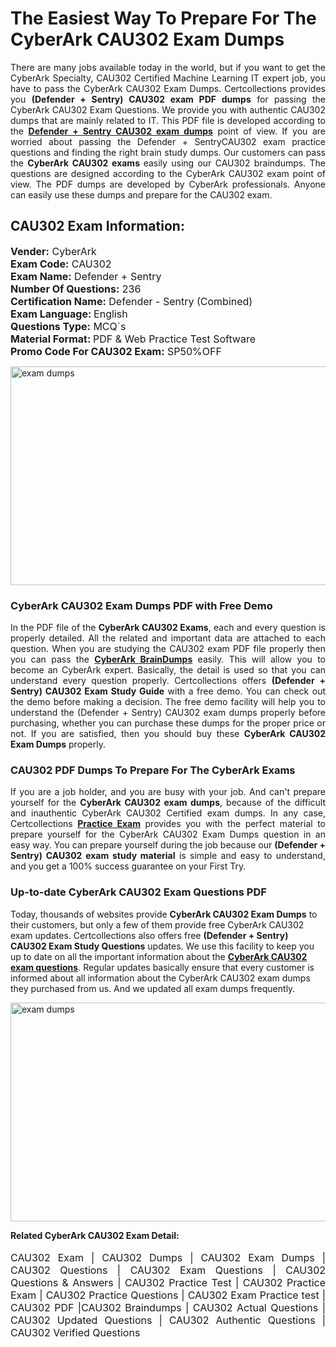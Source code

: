 <h1>The Easiest Way To Prepare For The CyberArk CAU302 Exam Dumps</h1> <p style="text-align:justify">There are many jobs available today in the world, but if you want to get the CyberArk Specialty, CAU302 Certified Machine Learning IT expert job, you have to pass the CyberArk CAU302 Exam Dumps. Certcollections provides you <strong>(Defender + Sentry) CAU302 exam PDF dumps</strong> for passing the CyberArk CAU302 Exam Questions. We provide you with authentic CAU302 dumps that are mainly related to IT. This PDF file is developed according to the <a href="https://www.certsofficial.com/cyberark/cau302-questions"><strong>Defender + Sentry CAU302 exam dumps</strong></a> point of view. If you are worried about passing the Defender + SentryCAU302 exam practice questions and finding the right brain study dumps. Our customers can pass the <strong>CyberArk CAU302 exams </strong>easily using our CAU302 braindumps. The questions are designed according to the CyberArk CAU302 exam point of view. The PDF dumps are developed by CyberArk professionals. Anyone can easily use these dumps and prepare for the CAU302 exam.</p> <h2><strong>CAU302 Exam Information:</strong></h2> <p><span style="font-size:16px"><strong>Vender:</strong> CyberArk<br /> <strong>Exam Code:</strong> CAU302<br /> <strong>Exam Name:</strong> Defender + Sentry<br /> <strong>Number Of Questions:</strong> 236<br /> <strong>Certification Name:</strong> Defender - Sentry (Combined)<br /> <strong>Exam Language: </strong>English<br /> <strong>Questions Type:</strong> MCQ`s<br /> <strong>Material Format: </strong>PDF & Web Practice Test Software<br /> <strong>Promo Code For CAU302 Exam:</strong> SP50%OFF</span></p> <p><a href="https://www.certsofficial.com/cyberark/cau302-questions" rel="no-follow"><img alt="exam dumps" src="https://www.certcollections.com/uploads/content/certsofficial.jpg" style="height:350px; width:750px" /></a></p> <h3><strong>CyberArk CAU302 Exam Dumps PDF with Free Demo</strong></h3> <p style="text-align:justify">In the PDF file of the <strong>CyberArk CAU302 Exams</strong>, each and every question is properly detailed. All the related and important data are attached to each question. When you are studying the CAU302 exam PDF file properly then you can pass the <a href="https://www.certsofficial.com/cyberark-dumps"><strong>CyberArk BrainDumps</strong></a> easily. This will allow you to become an CyberArk expert. Basically, the detail is used so that you can understand every question properly. Certcollections offers <strong>(Defender + Sentry) CAU302 Exam Study Guide</strong> with a free demo. You can check out the demo before making a decision. The free demo facility will help you to understand the (Defender + Sentry) CAU302 exam dumps properly before purchasing, whether you can purchase these dumps for the proper price or not. If you are satisfied, then you should buy these <strong>CyberArk CAU302 Exam Dumps</strong> properly.</p> <h3><strong>CAU302 PDF Dumps To Prepare For The CyberArk Exams</strong></h3> <p style="text-align:justify">If you are a job holder, and you are busy with your job. And can't prepare yourself for the <strong>CyberArk CAU302 exam dumps</strong>, because of the difficult and inauthentic CyberArk CAU302 Certified exam dumps. In any case, Certcollections <strong><a href="https://www.certsofficial.com/">Practice Exam</a></strong> provides you with the perfect material to prepare yourself for the CyberArk CAU302 Exam Dumps question in an easy way. You can prepare yourself during the job because our <strong>(Defender + Sentry) CAU302 exam study material</strong> is simple and easy to understand, and you get a 100% success guarantee on your First Try.</p> <h3><strong>Up-to-date CyberArk CAU302 Exam Questions PDF</strong></h3> <p>Today, thousands of websites provide <strong>CyberArk CAU302 Exam Dumps</strong> to their customers, but only a few of them provide free CyberArk CAU302 exam updates. Certcollections also offers free <strong>(Defender + Sentry) CAU302 Exam Study Questions</strong> updates. We use this facility to keep you up to date on all the important information about the <a href="https://www.certsofficial.com/cyberark/cau302-questions"><strong>CyberArk CAU302 exam questions</strong></a>. Regular updates basically ensure that every customer is informed about all information about the CyberArk CAU302 exam dumps they purchased from us. And we updated all exam dumps frequently.</p> <p><a href="https://www.certsofficial.com/cyberark/cau302-questions"><img alt="exam dumps " src="https://www.certcollections.com/uploads/content/certsofficial2.jpg" style="height:350px; width:750px" /></a></p> <p style="text-align:justify"><span style="font-size:14px"><strong>Related CyberArk CAU302 Exam Detail:</strong></span><br /> <br /> <span style="font-size:16px">CAU302 Exam | CAU302 Dumps | CAU302 Exam Dumps | CAU302 Questions | CAU302 Exam Questions | CAU302 Questions & Answers | CAU302 Practice Test | CAU302 Practice Exam | CAU302 Practice Questions | CAU302 Exam Practice test | CAU302 PDF |CAU302 Braindumps | CAU302 Actual Questions | CAU302 Updated Questions | CAU302 Authentic Questions | CAU302 Verified Questions</span></p>
